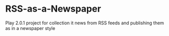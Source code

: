 RSS-as-a-Newspaper
==================

Play 2.0.1 project for collection it news from RSS feeds and publishing them as in a newspaper style